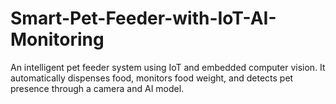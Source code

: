 # Smart-Pet-Feeder-with-IoT-AI-Monitoring
An intelligent pet feeder system using IoT and embedded computer vision. It automatically dispenses food, monitors food weight, and detects pet presence through a camera and AI model.
